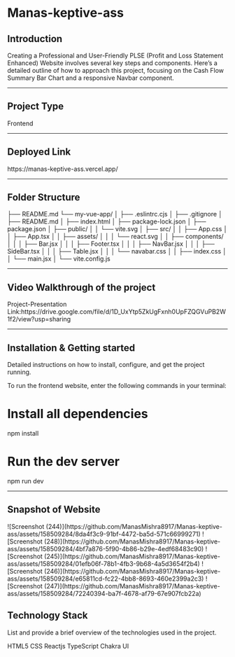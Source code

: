 # Manas-keptive-ass
<h2>Introduction</h2>
Creating a Professional and User-Friendly PLSE (Profit and Loss Statement Enhanced) Website involves several key steps and components. Here’s a detailed outline of how to approach this project, focusing on the Cash Flow Summary Bar Chart and a responsive Navbar component.
<hr>
<h2>Project Type </h2>
     Frontend 
     <hr>
<h2>Deployed Link</h2>
https://manas-keptive-ass.vercel.app/
<hr>
<h2>Folder Structure</h2>


├── README.md
└── my-vue-app/
│   ├── .eslintrc.cjs
│   ├── .gitignore
│   ├── README.md
│   ├── index.html
│   ├── package-lock.json
│   ├── package.json
│   ├── public/
│   │   └── vite.svg
│   ├── src/
│   │   ├── App.css
│   │   ├── App.tsx
│   │   ├── assets/
│   │   │   └── react.svg
│   │   ├── components/
│   │   │   ├── Bar.jsx
│   │   │   ├── Footer.tsx
│   │   │   ├── NavBar.jsx
│   │   │   ├── SideBar.tsx
│   │   │   ├── Table.jsx
│   │   │   └── navabar.css
│   │   ├── index.css
│   │   └── main.jsx
│   └── vite.config.js

<hr>
<h2>Video Walkthrough of the project</h2>
Project-Presentation Link:https://drive.google.com/file/d/1D_UxYtp5ZkUgFxnh0UpFZQGVuPB2W1f2/view?usp=sharing
<hr>
<h2>Installation & Getting started</h2>
Detailed instructions on how to install, configure, and get the project running.

To run the frontend website, enter the following commands in your terminal:

# Install all dependencies
npm install

# Run the dev server
npm run dev

<hr>
<h2>Snapshot of Website</h2>
![Screenshot (244)](https://github.com/ManasMishra8917/Manas-keptive-ass/assets/158509284/8da4f3c9-91bf-4472-ba5d-571c66999271)
![Screenshot (248)](https://github.com/ManasMishra8917/Manas-keptive-ass/assets/158509284/4bf7a876-5f90-4b86-b29e-4edf68483c90)
![Screenshot (245)](https://github.com/ManasMishra8917/Manas-keptive-ass/assets/158509284/01efb06f-78b1-4fb3-9b68-4a5d3654f2b4)
![Screenshot (246)](https://github.com/ManasMishra8917/Manas-keptive-ass/assets/158509284/e65811cd-fc22-4bb8-8693-460e2399a2c3)
![Screenshot (247)](https://github.com/ManasMishra8917/Manas-keptive-ass/assets/158509284/72240394-ba7f-4678-af79-67e907fcb22a)

<h2>Technology Stack</h2>
List and provide a brief overview of the technologies used in the project.

HTML5
CSS
Reactjs
TypeScript
Chakra UI
